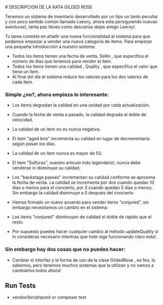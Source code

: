 # DESCRIPCION DE LA KATA GILDED ROSE

Tenemos un sistema de inventario desarrollado por un tipo un tanto peculiar y con poco sentido común llamado Leeory, ahora esta persiguiendo nuevas aventuras!, tanta paz lleves como descanso dejas amigo Leeroy!. 

Tu tarea consiste en añadir una nueva funcionalidad al sistema para que podamos empezar a vender una nueva categoría de items. Para empezar una pequeña introducción a nuestro sistema:

- Todos los items tienen una fecha de venta, SellIn , que especifica el número de días que tenemos para vender el item.
- Todos los items tienen una calidad , Quality , que especifica el valor que tiene un item.
- Al final del día el sistema reduce los valores para los dos valores de cada item.

### Simple ¿no?, ahora empieza lo interesante:

- Los items degradan la calidad en una unidad por cada actualización.
- Cuando la fecha de venta a pasado, la calidad degrada al doble de velocidad.
- La calidad de un item no es nunca negativa.
- El item "aged brie" incrementa su calidad en lugar de decrementarla según pasan los días.
- La calidad de un item nunca es mayor de 50.
- El item "Sulfuras", nuestro articulo más legendario!, nunca debe venderse ni disminuye su calidad.
- Los "backstage passes" incrementan su calidad conforme se aproxima la fecha de venta. La calidad se incrementa por dos cuando quedan 10 días o menos para el concierto, por 3 cuando quedan 5 días o menos. Sin embargo la calidad disminuye a 0 después del concierto.

- Hemos firmado un nuevo acuerdo para vender items "conjured", sin embargo necesitamos un cambio en el sistema:

- Los items "conjured" disminuyen de calidad el doble de rápido que el resto.
- Por supuesto puedes hacer cualquier cambio al método updateQuality si lo consideras necesario mientras que todo siga funcionando claro esta!. 

### Sin embargo hay dos cosas que no puedes hacer:

- Cambiar el interfaz y la forma de uso de la clase GildedRose , es feo, lo sabemos, pero tenemos muchos sistemas que la utilizan y no vamos a cambiarlos todos ahora!

## Run Tests

- vendor/bin/phpunit or composer test